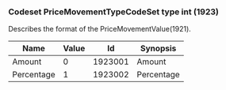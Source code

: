 ### Codeset PriceMovementTypeCodeSet type int (1923)

Describes the format of the PriceMovementValue(1921).

| Name       | Value | Id      | Synopsis   |
|------------|-------|---------|------------|
| Amount     | 0     | 1923001 | Amount     |
| Percentage | 1     | 1923002 | Percentage |

